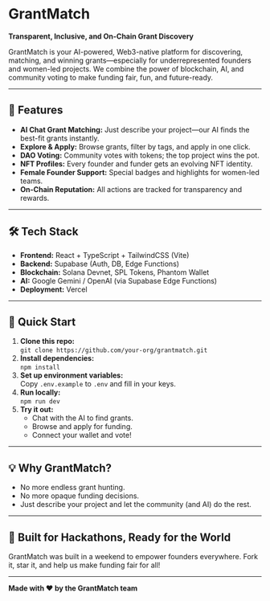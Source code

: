 # GrantMatch

**Transparent, Inclusive, and On-Chain Grant Discovery**

GrantMatch is your AI-powered, Web3-native platform for discovering, matching, and winning grants—especially for underrepresented founders and women-led projects. We combine the power of blockchain, AI, and community voting to make funding fair, fun, and future-ready.

---

## 🚀 Features

- **AI Chat Grant Matching:** Just describe your project—our AI finds the best-fit grants instantly.
- **Explore & Apply:** Browse grants, filter by tags, and apply in one click.
- **DAO Voting:** Community votes with tokens; the top project wins the pot.
- **NFT Profiles:** Every founder and funder gets an evolving NFT identity.
- **Female Founder Support:** Special badges and highlights for women-led teams.
- **On-Chain Reputation:** All actions are tracked for transparency and rewards.

---

## 🛠️ Tech Stack

- **Frontend:** React + TypeScript + TailwindCSS (Vite)
- **Backend:** Supabase (Auth, DB, Edge Functions)
- **Blockchain:** Solana Devnet, SPL Tokens, Phantom Wallet
- **AI:** Google Gemini / OpenAI (via Supabase Edge Functions)
- **Deployment:** Vercel

---

## 🏁 Quick Start

1. **Clone this repo:**  
   `git clone https://github.com/your-org/grantmatch.git`
2. **Install dependencies:**  
   `npm install`
3. **Set up environment variables:**  
   Copy `.env.example` to `.env` and fill in your keys.
4. **Run locally:**  
   `npm run dev`
5. **Try it out:**  
   - Chat with the AI to find grants.
   - Browse and apply for funding.
   - Connect your wallet and vote!

---

## 💡 Why GrantMatch?

- No more endless grant hunting.
- No more opaque funding decisions.
- Just describe your project and let the community (and AI) do the rest.

---

## 🙌 Built for Hackathons, Ready for the World

GrantMatch was built in a weekend to empower founders everywhere. Fork it, star it, and help us make funding fair for all!

---

**Made with ❤️ by the GrantMatch team**

